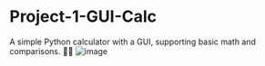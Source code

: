 # Project-1-GUI-Calc
A simple Python calculator with a GUI, supporting basic math and comparisons. 🧮✨
![image](https://github.com/user-attachments/assets/49af3451-3ab6-4348-bb8a-4cbe868b5e8a)


